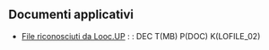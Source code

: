 ## Documenti applicativi
- [File riconosciuti da Looc.UP](Sorgenti/MB/DOC/LOFILE_01)
 :  : DEC T(MB) P(DOC) K(LOFILE_02)
